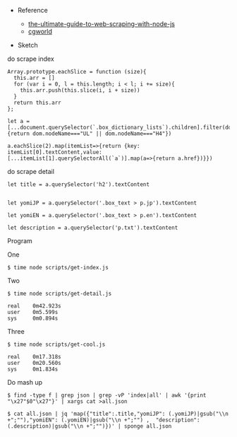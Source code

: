 - Reference
  - [the-ultimate-guide-to-web-scraping-with-node-js](https://www.freecodecamp.org/news/the-ultimate-guide-to-web-scraping-with-node-js-daa2027dcd3/)
  - [cgworld](https://entry.cgworld.jp/terms/)

- Sketch

do scrape index

```
Array.prototype.eachSlice = function (size){
  this.arr = []
  for (var i = 0, l = this.length; i < l; i += size){
    this.arr.push(this.slice(i, i + size))
  }
  return this.arr
};

let a = [...document.querySelector(`.box_dictionary_lists`).children].filter(dom=>{return dom.nodeName==="UL" || dom.nodeName==="H4"})

a.eachSlice(2).map(itemList=>{return {key: itemList[0].textContent,value: [...itemList[1].querySelectorAll(`a`)].map(a=>{return a.href})}})
```

do scrape detail

```
let title = a.querySelector('h2').textContent


let yomiJP = a.querySelector('.box_text > p.jp').textContent

let yomiEN = a.querySelector('.box_text > p.en').textContent

let description = a.querySelector('p.txt').textContent
```

Program

One

```
$ time node scripts/get-index.js
```

Two

```
$ time node scripts/get-detail.js

real    0m42.923s
user    0m5.599s
sys     0m0.894s
```

Three

```
$ time node scripts/get-cool.js

real    0m17.318s
user    0m20.560s
sys     0m1.834s
```

Do mash up

```
$ find -type f | grep json | grep -vP 'index|all' | awk '{print "\x27"$0"\x27"}' | xargs cat >all.json

$ cat all.json | jq 'map({"title":.title,"yomiJP": (.yomiJP)|gsub("\\n +";""),"yomiEN": (.yomiEN)|gsub("\\n +";"") ,  "description": (.description)|gsub("\\n +";"")})' | sponge all.json
```
